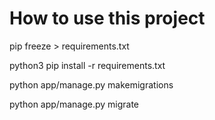 # How to use this project

pip freeze > requirements.txt

python3 pip install -r requirements.txt

python app/manage.py makemigrations

python app/manage.py migrate